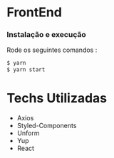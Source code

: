 # FrontEnd

### Instalação e execução
  Rode os seguintes comandos :
```sh
$ yarn
$ yarn start
```

# Techs Utilizadas

- Axios
- Styled-Components
- Unform
- Yup
- React
